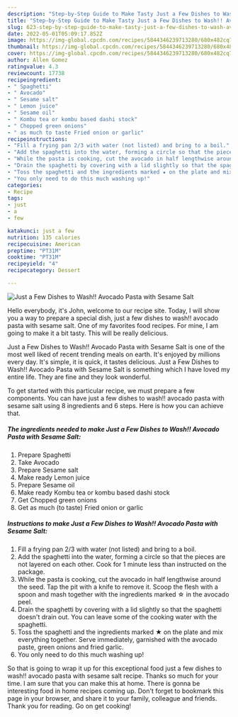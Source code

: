 ```yaml
---
description: "Step-by-Step Guide to Make Tasty Just a Few Dishes to Wash!! Avocado Pasta with Sesame Salt"
title: "Step-by-Step Guide to Make Tasty Just a Few Dishes to Wash!! Avocado Pasta with Sesame Salt"
slug: 623-step-by-step-guide-to-make-tasty-just-a-few-dishes-to-wash-avocado-pasta-with-sesame-salt
date: 2022-05-01T05:09:17.852Z
image: https://img-global.cpcdn.com/recipes/5844346239713280/680x482cq70/just-a-few-dishes-to-wash-avocado-pasta-with-sesame-salt-recipe-main-photo.jpg
thumbnail: https://img-global.cpcdn.com/recipes/5844346239713280/680x482cq70/just-a-few-dishes-to-wash-avocado-pasta-with-sesame-salt-recipe-main-photo.jpg
cover: https://img-global.cpcdn.com/recipes/5844346239713280/680x482cq70/just-a-few-dishes-to-wash-avocado-pasta-with-sesame-salt-recipe-main-photo.jpg
author: Allen Gomez
ratingvalue: 4.3
reviewcount: 17738
recipeingredient:
- " Spaghetti"
- " Avocado"
- " Sesame salt"
- " Lemon juice"
- " Sesame oil"
- " Kombu tea or kombu based dashi stock"
- " Chopped green onions"
- " as much to taste Fried onion or garlic"
recipeinstructions:
- "Fill a frying pan 2/3 with water (not listed) and bring to a boil."
- "Add the spaghetti into the water, forming a circle so that the pieces are not layered on each other. Cook for 1 minute less than instructed on the package."
- "While the pasta is cooking, cut the avocado in half lengthwise around the seed. Tap the pit with a knife to remove it. Scoop the flesh with a spoon and mash together with the ingredients marked ☆ in the avocado peel."
- "Drain the spaghetti by covering with a lid slightly so that the spaghetti doesn&#39;t drain out. You can leave some of the cooking water with the spaghetti."
- "Toss the spaghetti and the ingredients marked ★ on the plate and mix everything together. Serve immediately, garnished with the avocado paste, green onions and fried garlic."
- "You only need to do this much washing up!"
categories:
- Recipe
tags:
- just
- a
- few

katakunci: just a few 
nutrition: 135 calories
recipecuisine: American
preptime: "PT31M"
cooktime: "PT31M"
recipeyield: "4"
recipecategory: Dessert

---
```



![Just a Few Dishes to Wash!! Avocado Pasta with Sesame Salt](https://img-global.cpcdn.com/recipes/5844346239713280/680x482cq70/just-a-few-dishes-to-wash-avocado-pasta-with-sesame-salt-recipe-main-photo.jpg)

Hello everybody, it's John, welcome to our recipe site. Today, I will show you a way to prepare a special dish, just a few dishes to wash!! avocado pasta with sesame salt. One of my favorites food recipes. For mine, I am going to make it a bit tasty. This will be really delicious.



Just a Few Dishes to Wash!! Avocado Pasta with Sesame Salt is one of the most well liked of recent trending meals on earth. It's enjoyed by millions every day. It's simple, it is quick, it tastes delicious. Just a Few Dishes to Wash!! Avocado Pasta with Sesame Salt is something which I have loved my entire life. They are fine and they look wonderful.


To get started with this particular recipe, we must prepare a few components. You can have just a few dishes to wash!! avocado pasta with sesame salt using 8 ingredients and 6 steps. Here is how you can achieve that.

<!--inarticleads1-->

##### The ingredients needed to make Just a Few Dishes to Wash!! Avocado Pasta with Sesame Salt:

1. Prepare  Spaghetti
1. Take  Avocado
1. Prepare  Sesame salt
1. Make ready  Lemon juice
1. Prepare  Sesame oil
1. Make ready  Kombu tea or kombu based dashi stock
1. Get  Chopped green onions
1. Get  as much (to taste) Fried onion or garlic




<!--inarticleads2-->

##### Instructions to make Just a Few Dishes to Wash!! Avocado Pasta with Sesame Salt:

1. Fill a frying pan 2/3 with water (not listed) and bring to a boil.
1. Add the spaghetti into the water, forming a circle so that the pieces are not layered on each other. Cook for 1 minute less than instructed on the package.
1. While the pasta is cooking, cut the avocado in half lengthwise around the seed. Tap the pit with a knife to remove it. Scoop the flesh with a spoon and mash together with the ingredients marked ☆ in the avocado peel.
1. Drain the spaghetti by covering with a lid slightly so that the spaghetti doesn&#39;t drain out. You can leave some of the cooking water with the spaghetti.
1. Toss the spaghetti and the ingredients marked ★ on the plate and mix everything together. Serve immediately, garnished with the avocado paste, green onions and fried garlic.
1. You only need to do this much washing up!




So that is going to wrap it up for this exceptional food just a few dishes to wash!! avocado pasta with sesame salt recipe. Thanks so much for your time. I am sure that you can make this at home. There is gonna be interesting food in home recipes coming up. Don't forget to bookmark this page in your browser, and share it to your family, colleague and friends. Thank you for reading. Go on get cooking!
